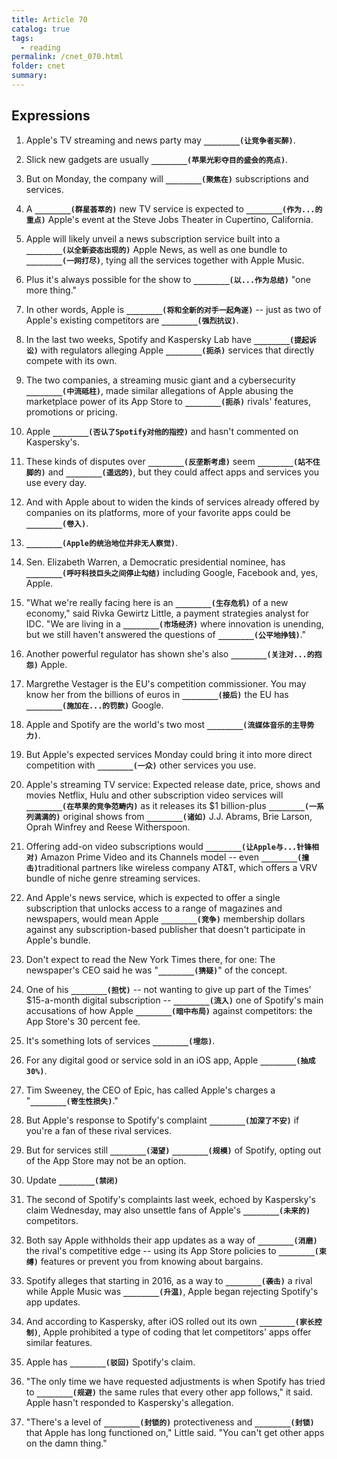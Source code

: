 ```yaml
---
title: Article 70
catalog: true
tags: 
  - reading
permalink: /cnet_070.html
folder: cnet
summary: 
---
```


## Expressions

1.  Apple's TV streaming and news party may <b data-toggle="tooltip" data-original-title="{{site.data.cans.70_a}}">`________(让竞争者买醉)`</b>.

2.  Slick new gadgets are usually <b data-toggle="tooltip" data-original-title="{{site.data.cans.70_b}}">`________(苹果光彩夺目的盛会的亮点)`</b>. 

3.  But on Monday, the company will <b data-toggle="tooltip" data-original-title="{{site.data.cans.70_c}}">`________(聚焦在)`</b> subscriptions and services.

4.  A <b data-toggle="tooltip" data-original-title="{{site.data.cans.70_d}}">`________(群星荟萃的)`</b> new TV service is expected to <b data-toggle="tooltip" data-original-title="{{site.data.cans.70_d2}}">`________(作为...的重点)`</b> Apple's event at the Steve Jobs Theater in Cupertino, California. 

5.  Apple will likely unveil a news subscription service built into a <b data-toggle="tooltip" data-original-title="{{site.data.cans.70_e}}">`________(以全新姿态出现的)`</b> Apple News, as well as one bundle to <b data-toggle="tooltip" data-original-title="{{site.data.cans.70_e2}}">`________(一网打尽)`</b>, tying all the services together with Apple Music. 

6.  Plus it's always possible for the show to <b data-toggle="tooltip" data-original-title="{{site.data.cans.70_f}}">`________(以...作为总结)`</b> "one more thing."

7.  In other words, Apple is <b data-toggle="tooltip" data-original-title="{{site.data.cans.70_g}}">`________(将和全新的对手一起角逐)`</b> -- just as two of Apple's existing competitors are <b data-toggle="tooltip" data-original-title="{{site.data.cans.70_g2}}">`________(强烈抗议)`</b>.

8.  In the last two weeks, Spotify and Kaspersky Lab have <b data-toggle="tooltip" data-original-title="{{site.data.cans.70_h}}">`________(提起诉讼)`</b> with regulators alleging Apple <b data-toggle="tooltip" data-original-title="{{site.data.cans.70_h2}}">`________(扼杀)`</b> services that directly compete with its own. 

9.  The two companies, a streaming music giant and a cybersecurity <b data-toggle="tooltip" data-original-title="{{site.data.cans.70_i}}">`________(中流砥柱)`</b>, made similar allegations of Apple abusing the marketplace power of its App Store to <b data-toggle="tooltip" data-original-title="{{site.data.cans.70_i2}}">`________(扼杀)`</b> rivals' features, promotions or pricing.

10. Apple <b data-toggle="tooltip" data-original-title="{{site.data.cans.70_j}}">`________(否认了Spotify对他的指控)`</b> and hasn't commented on Kaspersky's. 

11. These kinds of disputes over <b data-toggle="tooltip" data-original-title="{{site.data.cans.70_k}}">`________(反垄断考虑)`</b> seem <b data-toggle="tooltip" data-original-title="{{site.data.cans.70_k2}}">`________(站不住脚的)`</b> and <b data-toggle="tooltip" data-original-title="{{site.data.cans.70_k3}}">`________(遥远的)`</b>, but they could affect apps and services you use every day. 

12. And with Apple about to widen the kinds of services already offered by companies on its platforms, more of your favorite apps could be <b data-toggle="tooltip" data-original-title="{{site.data.cans.70_l}}">`________(卷入)`</b>.

13. <b data-toggle="tooltip" data-original-title="{{site.data.cans.70_m}}">`________(Apple的统治地位并非无人察觉)`</b>.

14. Sen. Elizabeth Warren, a Democratic presidential nominee, has <b data-toggle="tooltip" data-original-title="{{site.data.cans.70_n}}">`________(呼吁科技巨头之间停止勾结)`</b> including Google, Facebook and, yes, Apple.

15. "What we're really facing here is an <b data-toggle="tooltip" data-original-title="{{site.data.cans.70_o}}">`________(生存危机)`</b> of a new economy," said Rivka Gewirtz Little, a payment strategies analyst for IDC. "We are living in a <b data-toggle="tooltip" data-original-title="{{site.data.cans.70_o2}}">`________(市场经济)`</b> where innovation is unending, but we still haven't answered the questions of <b data-toggle="tooltip" data-original-title="{{site.data.cans.70_o3}}">`________(公平地挣钱)`</b>."

16. Another powerful regulator has shown she's also <b data-toggle="tooltip" data-original-title="{{site.data.cans.70_p}}">`________(关注对...的抱怨)`</b> Apple.

17. Margrethe Vestager is the EU's competition commissioner. You may know her from the billions of euros in <b data-toggle="tooltip" data-original-title="{{site.data.cans.70_q}}">`________(接后)`</b> the EU has <b data-toggle="tooltip" data-original-title="{{site.data.cans.70_q2}}">`________(施加在...的罚款)`</b> Google. 

18. Apple and Spotify are the world's two most <b data-toggle="tooltip" data-original-title="{{site.data.cans.70_r}}">`________(流媒体音乐的主导势力)`</b>. 

19. But Apple's expected services Monday could bring it into more direct competition with <b data-toggle="tooltip" data-original-title="{{site.data.cans.70_s}}">`________(一众)`</b> other services you use.

20. Apple's streaming TV service: Expected release date, price, shows and movies Netflix, Hulu and other subscription video services will <b data-toggle="tooltip" data-original-title="{{site.data.cans.70_t}}">`________(在苹果的竞争范畴内)`</b> as it releases its $1 billion-plus <b data-toggle="tooltip" data-original-title="{{site.data.cans.70_t2}}">`________(一系列满满的)`</b> original shows from <b data-toggle="tooltip" data-original-title="{{site.data.cans.70_t3}}">`________(诸如)`</b> J.J. Abrams, Brie Larson, Oprah Winfrey and Reese Witherspoon. 


21. Offering add-on video subscriptions would <b data-toggle="tooltip" data-original-title="{{site.data.cans.70_u}}">`________(让Apple与...针锋相对)`</b> Amazon Prime Video and its Channels model -- even <b data-toggle="tooltip" data-original-title="{{site.data.cans.70_u2}}">`________(撞击)`</b>traditional partners like wireless company AT&T, which offers a VRV bundle of niche genre streaming services.

22. And Apple's news service, which is expected to offer a single subscription that unlocks access to a range of magazines and newspapers, would mean Apple <b data-toggle="tooltip" data-original-title="{{site.data.cans.70_v}}">`________(竞争)`</b> membership dollars against any subscription-based publisher that doesn't participate in Apple's bundle.

23. Don't expect to read the New York Times there, for one: The newspaper's CEO said he was "<b data-toggle="tooltip" data-original-title="{{site.data.cans.70_w}}">`________(猜疑)`</b>" of the concept.

24. One of his <b data-toggle="tooltip" data-original-title="{{site.data.cans.70_x}}">`________(担忧)`</b> -- not wanting to give up part of the Times' $15-a-month digital subscription -- <b data-toggle="tooltip" data-original-title="{{site.data.cans.70_x2}}">`________(流入)`</b> one of Spotify's main accusations of how Apple <b data-toggle="tooltip" data-original-title="{{site.data.cans.70_x3}}">`________(暗中布局)`</b> against competitors: the App Store's 30 percent fee.

25. It's something lots of services <b data-toggle="tooltip" data-original-title="{{site.data.cans.70_y}}">`________(埋怨)`</b>.

26. For any digital good or service sold in an iOS app, Apple <b data-toggle="tooltip" data-original-title="{{site.data.cans.70_z}}">`________(抽成30%)`</b>. 

27. Tim Sweeney, the CEO of Epic, has called Apple's charges a "<b data-toggle="tooltip" data-original-title="{{site.data.cans.70_aa}}">`________(寄生性损失)`</b>."

28. But Apple's response to Spotify's complaint <b data-toggle="tooltip" data-original-title="{{site.data.cans.70_bb}}">`________(加深了不安)`</b> if you're a fan of these rival services. 

29. But for services still <b data-toggle="tooltip" data-original-title="{{site.data.cans.70_cc}}">`________(渴望)`</b> <b data-toggle="tooltip" data-original-title="{{site.data.cans.70_cc2}}">`________(规模)`</b> of Spotify, opting out of the App Store may not be an option.

30. Update <b data-toggle="tooltip" data-original-title="{{site.data.cans.70_dd}}">`________(禁闭)`</b>

31. The second of Spotify's complaints last week, echoed by Kaspersky's claim Wednesday, may also unsettle fans of Apple's <b data-toggle="tooltip" data-original-title="{{site.data.cans.70_ee}}">`________(未来的)`</b> competitors. 

32. Both say Apple withholds their app updates as a way of <b data-toggle="tooltip" data-original-title="{{site.data.cans.70_ff}}">`________(消磨)`</b> the rival's competitive edge -- using its App Store policies to <b data-toggle="tooltip" data-original-title="{{site.data.cans.70_ff2}}">`________(束缚)`</b> features or prevent you from knowing about bargains.

33. Spotify alleges that starting in 2016, as a way to <b data-toggle="tooltip" data-original-title="{{site.data.cans.70_gg}}">`________(袭击)`</b> a rival while Apple Music was <b data-toggle="tooltip" data-original-title="{{site.data.cans.70_gg2}}">`________(升温)`</b>, Apple began rejecting Spotify's app updates. 

34. And according to Kaspersky, after iOS rolled out its own <b data-toggle="tooltip" data-original-title="{{site.data.cans.70_hh}}">`________(家长控制)`</b>, Apple prohibited a type of coding that let competitors' apps offer similar features.

35. Apple has <b data-toggle="tooltip" data-original-title="{{site.data.cans.70_ii}}">`________(驳回)`</b> Spotify's claim. 

36. "The only time we have requested adjustments is when Spotify has tried to <b data-toggle="tooltip" data-original-title="{{site.data.cans.70_jj}}">`________(规避)`</b> the same rules that every other app follows," it said. Apple hasn't responded to Kaspersky's allegation.

37. "There's a level of <b data-toggle="tooltip" data-original-title="{{site.data.cans.70_kk}}">`________(封锁的)`</b> protectiveness and <b data-toggle="tooltip" data-original-title="{{site.data.cans.70_kk2}}">`________(封锁)`</b> that Apple has long functioned on," Little said. "You can't get other apps on the damn thing."